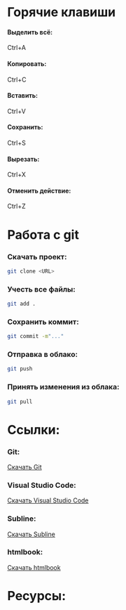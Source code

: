 # Горячие клавиши
#### Выделить всё:
Ctrl+A
#### Копировать:
Ctrl+C
#### Вставить:
Ctrl+V
#### Сохранить:
Ctrl+S
#### Вырезать:
Ctrl+X
#### Отменить действие: 
Ctrl+Z

# Работа с git
### Скачать проект:
```bash
git clone <URL>
```
### Учесть все файлы:
```bash
git add .
```
### Сохранить коммит:
```bash
git commit -m"..."
```
### Отправка в облако:
```bash
git push
```
### Принять изменения из облака:
```bash
git pull
```

# Ссылки:
### Git:
[Скачать Git](https://git-scm.com/)
### Visual Studio Code:
[Скачать Visual Studio Code](https://code.visualstudio.com/)
### Subline:
[Скачать Subline](https://www.sublimetext.com/3)
### htmlbook:
[Скачать htmlbook](http://htmlbook.ru/)


# Ресурсы:
###